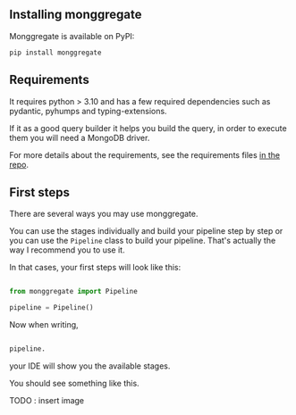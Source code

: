 ## **Installing monggregate**

Monggregate is available on PyPI:

```shell
pip install monggregate
```
## **Requirements**

It requires python > 3.10 and has a few required dependencies such as pydantic, pyhumps and typing-extensions.

If it as a good query builder it helps you build the query, in order to execute them you will need a MongoDB driver.

For more details about the requirements, see the requirements files [in the repo](https://github.com/VianneyMI/monggregate/blob/main/requirements). 

## **First steps**

There are several ways you may use monggregate.

You can use the stages individually and build your pipeline step by step or you can use the `Pipeline` class to build your pipeline. That's actually the way I recommend you to use it.

In that cases, your first steps will look like this:

```python

from monggregate import Pipeline

pipeline = Pipeline()
```

Now when writing,

```python

pipeline.
```

your IDE will show you the available stages.

You should see something like this.

TODO : insert image
